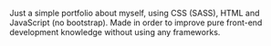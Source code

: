Just a simple portfolio about myself, using CSS (SASS), HTML and JavaScript (no bootstrap).
Made in order to improve pure front-end development knowledge without using any frameworks.
